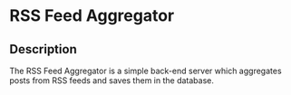 # RSS Feed Aggregator

## Description

The RSS Feed Aggregator is a simple back-end server which aggregates posts from RSS feeds and saves them in the database.
